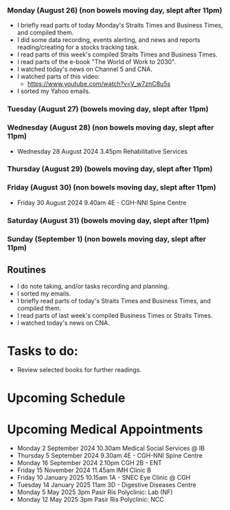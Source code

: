 ### Monday (August 26) (non bowels moving day, slept after 11pm)
- I briefly read parts of today Monday's Straits Times and Business Times, and compiled them.
- I did some data recording, events alerting, and news and reports reading/creating for a stocks tracking task.
- I read parts of this week's compiled Straits Times and Business Times.
- I read parts of the e-book "The World of Work to 2030".
- I watched today's news on Channel 5 and CNA.
- I watched parts of this video:
    - https://www.youtube.com/watch?v=V_w7znC8u5s
- I sorted my Yahoo emails.

### Tuesday (August 27) (bowels moving day, slept after 11pm)


### Wednesday (August 28) (non bowels moving day, slept after 11pm)
- Wednesday 28 August 2024 3.45pm Rehabilitative Services


### Thursday (August 29) (bowels moving day, slept after 11pm)


### Friday (August 30) (non bowels moving day, slept after 11pm)
- Friday 30 August 2024 9.40am 4E - CGH-NNI Spine Centre


### Saturday (August 31) (bowels moving day, slept after 11pm)


### Sunday (September 1) (non bowels moving day, slept after 11pm)




## Routines
- I do note taking, and/or tasks recording and planning.
- I sorted my emails.
- I briefly read parts of today's Straits Times and Business Times, and compiled them.
- I read parts of last week's compiled Business Times or Straits Times.
- I watched today's news on CNA.

# Tasks to do:
- Review selected books for further readings.

# Upcoming Schedule

# Upcoming Medical Appointments
- Monday 2 September 2024 10.30am Medical Social Services @ IB
- Thursday 5 September 2024 9.30am 4E - CGH-NNI Spine Centre
- Monday 16 September 2024 2.10pm CGH 2B - ENT
- Friday 15 November 2024 11.45am IMH Clinic B
- Friday 10 January 2025 10.15am 1A - SNEC Eye Clinic @ CGH
- Tuesday 14 January 2025 11am 3D - Digestive Diseases Centre
- Monday 5 May 2025 3pm Pasir Ris Polyclinic: Lab (NF)
- Monday 12 May 2025 3pm Pasir Ris Polyclinic: NCC
